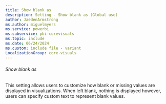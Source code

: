 ```yaml
---
title: Show blank as
description: Setting - Show blank as (Global use)
author: JaedenArmstrong
ms.author: miguelmyers
ms.service: powerbi
ms.subservice: pbi-corevisuals
ms.topic: include
ms.date: 06/24/2024
ms.custom: include file - variant
LocalizationGroup: core-visuals
---
```

###### Show blank as

This setting allows users to customize how blank or missing values are displayed in visualizations. When left blank, nothing is displayed however, users can specify custom text to represent blank values.
